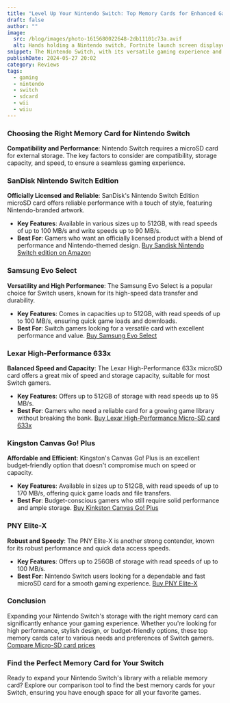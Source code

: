 ```yaml
---
title: "Level Up Your Nintendo Switch: Top Memory Cards for Enhanced Gaming"
draft: false
author: ""
image:
  src: /blog/images/photo-1615680022648-2db11101c73a.avif
  alt: Hands holding a Nintendo switch, Fortnite launch screen displayed
snippet: The Nintendo Switch, with its versatile gaming experience and growing library of games, often requires additional storage beyond its built-in capacity. The right memory card can significantly enhance your gaming experience, allowing for more games, faster load times, and smoother performance. This article explores the best memory cards for the Nintendo Switch, ensuring you get the most out of your gaming console.
publishDate: 2024-05-27 20:02
category: Reviews
tags:
  - gaming
  - nintendo
  - switch
  - sdcard
  - wii
  - wiiu
---
```

### **Choosing the Right Memory Card for Nintendo Switch**

**Compatibility and Performance**: Nintendo Switch requires a microSD card for external storage. The key factors to consider are compatibility, storage capacity, and speed, to ensure a seamless gaming experience.

### **SanDisk Nintendo Switch Edition**

**Officially Licensed and Reliable**: SanDisk's Nintendo Switch Edition microSD card offers reliable performance with a touch of style, featuring Nintendo-branded artwork.

- **Key Features**: Available in various sizes up to 512GB, with read speeds of up to 100 MB/s and write speeds up to 90 MB/s.
- **Best For**: Gamers who want an officially licensed product with a blend of performance and Nintendo-themed design.
[Buy Sandisk Nintendo Switch edition on Amazon](https://amzn.to/3yC2KO4)

### **Samsung Evo Select**

**Versatility and High Performance**: The Samsung Evo Select is a popular choice for Switch users, known for its high-speed data transfer and durability.

- **Key Features**: Comes in capacities up to 512GB, with read speeds of up to 100 MB/s, ensuring quick game loads and downloads.
- **Best For**: Switch gamers looking for a versatile card with excellent performance and value.
[Buy Samsung Evo Select](https://amzn.to/4dT7VJz)

### **Lexar High-Performance 633x**

**Balanced Speed and Capacity**: The Lexar High-Performance 633x microSD card offers a great mix of speed and storage capacity, suitable for most Switch gamers.

- **Key Features**: Offers up to 512GB of storage with read speeds up to 95 MB/s.
- **Best For**: Gamers who need a reliable card for a growing game library without breaking the bank.
[Buy Lexar High-Performance Micro-SD card 633x](https://amzn.to/4dYMuXs)

### **Kingston Canvas Go! Plus**

**Affordable and Efficient**: Kingston's Canvas Go! Plus is an excellent budget-friendly option that doesn't compromise much on speed or capacity.

- **Key Features**: Available in sizes up to 512GB, with read speeds of up to 170 MB/s, offering quick game loads and file transfers.
- **Best For**: Budget-conscious gamers who still require solid performance and ample storage.
[Buy Kinkston Canvas Go! Plus](https://amzn.to/4bpQr61)

### **PNY Elite-X**

**Robust and Speedy**: The PNY Elite-X is another strong contender, known for its robust performance and quick data access speeds.

- **Key Features**: Offers up to 256GB of storage with read speeds of up to 100 MB/s.
- **Best For**: Nintendo Switch users looking for a dependable and fast microSD card for a smooth gaming experience.
[Buy PNY Elite-X](https://amzn.to/4dYMHdc)

### **Conclusion**

Expanding your Nintendo Switch's storage with the right memory card can significantly enhance your gaming experience. Whether you're looking for high performance, stylish design, or budget-friendly options, these top memory cards cater to various needs and preferences of Switch gamers.
[Compare Micro-SD card prices](https://sdprices.com/?format_sd=false&format_micro_sd=true)

### **Find the Perfect Memory Card for Your Switch**

Ready to expand your Nintendo Switch's library with a reliable memory card? Explore our comparison tool to find the best memory cards for your Switch, ensuring you have enough space for all your favorite games.
